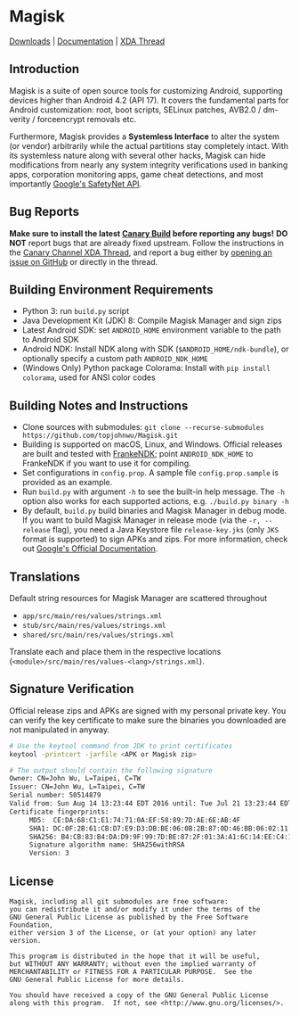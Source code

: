 # Magisk

[Downloads](https://github.com/topjohnwu/Magisk/releases) \| [Documentation](https://topjohnwu.github.io/Magisk/) \| [XDA Thread](https://forum.xda-developers.com/apps/magisk/official-magisk-v7-universal-systemless-t3473445)

## Introduction

Magisk is a suite of open source tools for customizing Android, supporting devices higher than Android 4.2 (API 17). It covers the fundamental parts for Android customization: root, boot scripts, SELinux patches, AVB2.0 / dm-verity / forceencrypt removals etc.

Furthermore, Magisk provides a **Systemless Interface** to alter the system (or vendor) arbitrarily while the actual partitions stay completely intact. With its systemless nature along with several other hacks, Magisk can hide modifications from nearly any system integrity verifications used in banking apps, corporation monitoring apps, game cheat detections, and most importantly [Google's SafetyNet API](https://developer.android.com/training/safetynet/index.html).

## Bug Reports

**Make sure to install the latest [Canary Build](https://forum.xda-developers.com/apps/magisk/dev-magisk-canary-channel-bleeding-edge-t3839337) before reporting any bugs!** **DO NOT** report bugs that are already fixed upstream. Follow the instructions in the [Canary Channel XDA Thread](https://forum.xda-developers.com/apps/magisk/dev-magisk-canary-channel-bleeding-edge-t3839337), and report a bug either by [opening an issue on GitHub](https://github.com/topjohnwu/Magisk/issues) or directly in the thread.

## Building Environment Requirements

-  Python 3: run `build.py` script
-  Java Development Kit (JDK) 8: Compile Magisk Manager and sign zips
-  Latest Android SDK: set `ANDROID_HOME` environment variable to the path to Android SDK
-  Android NDK: Install NDK along with SDK (`$ANDROID_HOME/ndk-bundle`), or optionally specify a custom path `ANDROID_NDK_HOME`
-  (Windows Only) Python package Colorama: Install with `pip install colorama`, used for ANSI color codes

## Building Notes and Instructions

-  Clone sources with submodules: `git clone --recurse-submodules https://github.com/topjohnwu/Magisk.git`
-  Building is supported on macOS, Linux, and Windows. Official releases are built and tested with [FrankeNDK](https://github.com/topjohnwu/FrankeNDK); point `ANDROID_NDK_HOME` to FrankeNDK if you want to use it for compiling.
-  Set configurations in `config.prop`. A sample file `config.prop.sample` is provided as an example.
-  Run `build.py` with argument `-h` to see the built-in help message. The `-h` option also works for each supported actions, e.g. `./build.py binary -h`
-  By default, `build.py` build binaries and Magisk Manager in debug mode. If you want to build Magisk Manager in release mode (via the `-r, --release` flag), you need a Java Keystore file `release-key.jks` (only `JKS` format is supported) to sign APKs and zips. For more information, check out [Google's Official Documentation](https://developer.android.com/studio/publish/app-signing.html#signing-manually).

## Translations

Default string resources for Magisk Manager are scattered throughout

- `app/src/main/res/values/strings.xml`
- `stub/src/main/res/values/strings.xml`
- `shared/src/main/res/values/strings.xml`

Translate each and place them in the respective locations (`<module>/src/main/res/values-<lang>/strings.xml`).

## Signature Verification

Official release zips and APKs are signed with my personal private key. You can verify the key certificate to make sure the binaries you downloaded are not manipulated in anyway.

``` bash
# Use the keytool command from JDK to print certificates
keytool -printcert -jarfile <APK or Magisk zip>

# The output should contain the following signature
Owner: CN=John Wu, L=Taipei, C=TW
Issuer: CN=John Wu, L=Taipei, C=TW
Serial number: 50514879
Valid from: Sun Aug 14 13:23:44 EDT 2016 until: Tue Jul 21 13:23:44 EDT 2116
Certificate fingerprints:
	 MD5:  CE:DA:68:C1:E1:74:71:0A:EF:58:89:7D:AE:6E:AB:4F
	 SHA1: DC:0F:2B:61:CB:D7:E9:D3:DB:BE:06:0B:2B:87:0D:46:BB:06:02:11
	 SHA256: B4:CB:83:B4:DA:D9:9F:99:7D:BE:87:2F:01:3A:A1:6C:14:EE:C4:1D:16:70:21:F3:71:F7:E1:33:0F:27:3E:E6
	 Signature algorithm name: SHA256withRSA
	 Version: 3
```

## License

    Magisk, including all git submodules are free software:
    you can redistribute it and/or modify it under the terms of the
    GNU General Public License as published by the Free Software Foundation,
    either version 3 of the License, or (at your option) any later version.

    This program is distributed in the hope that it will be useful,
    but WITHOUT ANY WARRANTY; without even the implied warranty of
    MERCHANTABILITY or FITNESS FOR A PARTICULAR PURPOSE.  See the
    GNU General Public License for more details.

    You should have received a copy of the GNU General Public License
    along with this program.  If not, see <http://www.gnu.org/licenses/>.
